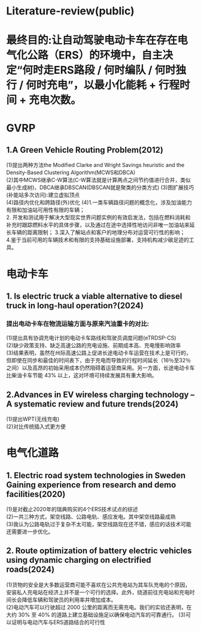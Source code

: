 # Literature-review(public)
# 最终目的:让自动驾驶电动卡车在存在电气化公路（ERS）的环境中，自主决定“何时走ERS路段 / 何时编队 / 何时独行 / 何时充电”，以最小化能耗 + 行程时间 + 充电次数。
# GVRP
## 1.A Green Vehicle Routing Problem(2012)
(1)提出两种方法the Modified Clarke and Wright Savings heuristic and the Density-Based Clustering Algorithm(MCWS和DBCA)<br>
(2)其中MCWS继承C-W算法(C-W算法就是计算两点之间节约值进行合并，类似最小生成树)，DBCA继承DBSCAN(DBSCAN就是聚类的分类方式)
(3)图扩展技巧(补能站多次访问):建立虚拟顶点<br>
(4)路径内优化和跨路径(外)优化
(4)1.一类车辆路径问题的概念化，涉及加油能力有限和加油站可用性有限的车辆；<br>
   2. 开发和测试用于解决大型现实世界问题实例的有效启发法，包括在燃料消耗和补充时跟踪燃料水平的具体步骤，以及通过在途中选择性地访问非唯一加油站来延长车辆的距离限制；
   3.深入了解站点和客户的地理分布对运营可行性的影响；<br>
   4.鉴于当前可用的车辆技术和有限的支持基础设施部署，支持机构减少碳足迹的工具。
# 电动卡车
## 1. Is electric truck a viable alternative to diesel truck in long-haul operation?(2024)
### 提出电动卡车在物流运输方面与原来汽油重卡的对比:
(1)提出具有协调充电计划的电动卡车路线和驾驶员调度问题(eTRDSP-CS)<br>
(2)缺少政策支持、缺乏高速公路的充电设施、前期成本高、充电慢影响效率<br>
(3)结果表明，虽然在州际高速公路上促进长途电动卡车运营在技术上是可行的，但即使在同步和最佳的时间表下，由于充电而导致的行程时间延长（16％至32％之间）以及高昂的初始采用成本仍然阻碍着运营商采用。另一方面，长途电动卡车比柴油卡车节能 43% 以上，这对环境可持续发展具有重大影响。
## 2.Advances in EV wireless charging technology – A systematic review and future trends(2024)
(1)提出WPT(无线充电)<br>
(2)对比传统插入式更方便
# 电气化道路
## 1. Electric road system technologies in Sweden Gaining experience from research and demo facilities(2020)
(1)是对截止2020年的瑞典购买的4个ERS技术试点的综述 <br>
(2)一共三种方式，架空线路、公路电轨、感应发电。其中架空线路最成熟 <br>
(3)我认为公路电轨过于复杂不太可能，架空线路现在还不错，感应的话技术可能还需要进一步优化。
## 2. Route optimization of battery electric vehicles using dynamic charging on electrified roads(2024)
(1)货物的安全是大多数运营商可能不喜欢在公共充电站为其车队充电的个原因，安装私人充电站在经济上并不是一个可行的选择。此外，绕道前往充电站和充电时间长会降低车辆和驾驶员的利用率并增加成本。<br>
(2)电动汽车可以行驶超过 2000 公里的距离而无需充电。我们的实验还表明，在大约 30% 至 40% 的道路上建立基础设施足以确保电动汽车的可靠通行。
(3)可以证明与电动汽车与ERS道路结合的可行性
